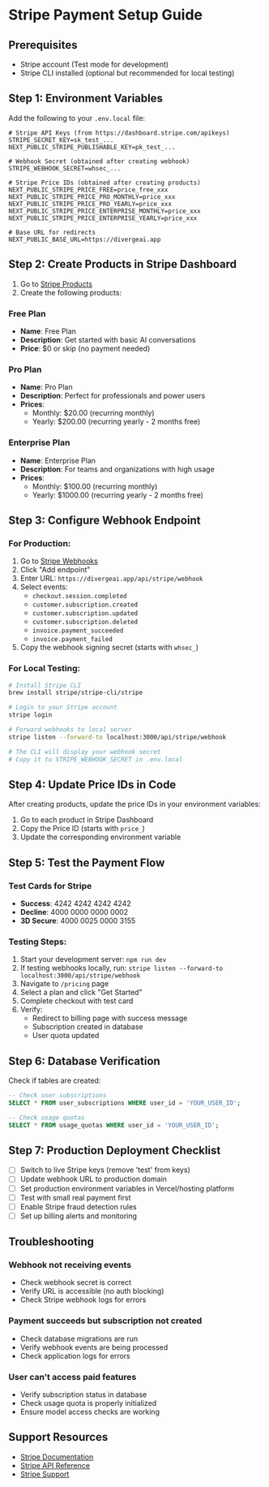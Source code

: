 # Stripe Payment Setup Guide

## Prerequisites
- Stripe account (Test mode for development)
- Stripe CLI installed (optional but recommended for local testing)

## Step 1: Environment Variables

Add the following to your `.env.local` file:

```env
# Stripe API Keys (from https://dashboard.stripe.com/apikeys)
STRIPE_SECRET_KEY=sk_test_...
NEXT_PUBLIC_STRIPE_PUBLISHABLE_KEY=pk_test_...

# Webhook Secret (obtained after creating webhook)
STRIPE_WEBHOOK_SECRET=whsec_...

# Stripe Price IDs (obtained after creating products)
NEXT_PUBLIC_STRIPE_PRICE_FREE=price_free_xxx
NEXT_PUBLIC_STRIPE_PRICE_PRO_MONTHLY=price_xxx
NEXT_PUBLIC_STRIPE_PRICE_PRO_YEARLY=price_xxx
NEXT_PUBLIC_STRIPE_PRICE_ENTERPRISE_MONTHLY=price_xxx
NEXT_PUBLIC_STRIPE_PRICE_ENTERPRISE_YEARLY=price_xxx

# Base URL for redirects
NEXT_PUBLIC_BASE_URL=https://divergeai.app
```

## Step 2: Create Products in Stripe Dashboard

1. Go to [Stripe Products](https://dashboard.stripe.com/products)
2. Create the following products:

### Free Plan
- **Name**: Free Plan
- **Description**: Get started with basic AI conversations
- **Price**: $0 or skip (no payment needed)

### Pro Plan
- **Name**: Pro Plan  
- **Description**: Perfect for professionals and power users
- **Prices**:
  - Monthly: $20.00 (recurring monthly)
  - Yearly: $200.00 (recurring yearly - 2 months free)

### Enterprise Plan
- **Name**: Enterprise Plan
- **Description**: For teams and organizations with high usage
- **Prices**:
  - Monthly: $100.00 (recurring monthly)
  - Yearly: $1000.00 (recurring yearly - 2 months free)

## Step 3: Configure Webhook Endpoint

### For Production:
1. Go to [Stripe Webhooks](https://dashboard.stripe.com/webhooks)
2. Click "Add endpoint"
3. Enter URL: `https://divergeai.app/api/stripe/webhook`
4. Select events:
   - `checkout.session.completed`
   - `customer.subscription.created`
   - `customer.subscription.updated`
   - `customer.subscription.deleted`
   - `invoice.payment_succeeded`
   - `invoice.payment_failed`
5. Copy the webhook signing secret (starts with `whsec_`)

### For Local Testing:
```bash
# Install Stripe CLI
brew install stripe/stripe-cli/stripe

# Login to your Stripe account
stripe login

# Forward webhooks to local server
stripe listen --forward-to localhost:3000/api/stripe/webhook

# The CLI will display your webhook secret
# Copy it to STRIPE_WEBHOOK_SECRET in .env.local
```

## Step 4: Update Price IDs in Code

After creating products, update the price IDs in your environment variables:

1. Go to each product in Stripe Dashboard
2. Copy the Price ID (starts with `price_`)
3. Update the corresponding environment variable

## Step 5: Test the Payment Flow

### Test Cards for Stripe
- **Success**: 4242 4242 4242 4242
- **Decline**: 4000 0000 0000 0002
- **3D Secure**: 4000 0025 0000 3155

### Testing Steps:
1. Start your development server: `npm run dev`
2. If testing webhooks locally, run: `stripe listen --forward-to localhost:3000/api/stripe/webhook`
3. Navigate to `/pricing` page
4. Select a plan and click "Get Started"
5. Complete checkout with test card
6. Verify:
   - Redirect to billing page with success message
   - Subscription created in database
   - User quota updated

## Step 6: Database Verification

Check if tables are created:
```sql
-- Check user subscriptions
SELECT * FROM user_subscriptions WHERE user_id = 'YOUR_USER_ID';

-- Check usage quotas
SELECT * FROM usage_quotas WHERE user_id = 'YOUR_USER_ID';
```

## Step 7: Production Deployment Checklist

- [ ] Switch to live Stripe keys (remove 'test' from keys)
- [ ] Update webhook URL to production domain
- [ ] Set production environment variables in Vercel/hosting platform
- [ ] Test with small real payment first
- [ ] Enable Stripe fraud detection rules
- [ ] Set up billing alerts and monitoring

## Troubleshooting

### Webhook not receiving events
- Check webhook secret is correct
- Verify URL is accessible (no auth blocking)
- Check Stripe webhook logs for errors

### Payment succeeds but subscription not created
- Check database migrations are run
- Verify webhook events are being processed
- Check application logs for errors

### User can't access paid features
- Verify subscription status in database
- Check usage quota is properly initialized
- Ensure model access checks are working

## Support Resources

- [Stripe Documentation](https://stripe.com/docs)
- [Stripe API Reference](https://stripe.com/docs/api)
- [Stripe Support](https://support.stripe.com/)